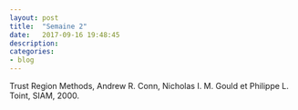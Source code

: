 ```yaml
---
layout: post
title:  "Semaine 2"
date:   2017-09-16 19:48:45
description:
categories:
- blog
---
```


Trust Region Methods, Andrew R. Conn, Nicholas I. M. Gould et Philippe L. Toint, SIAM, 2000.
